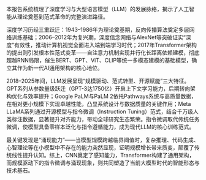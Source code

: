 本报告系统梳理了深度学习与大型语言模型（LLM）的发展脉络，揭示了人工智能从理论奠基到范式革命的完整演进路径。

深度学习历经三重跃迁：1943–1986年为理论奠基期，反向传播算法奠定多层网络训练基础；2006–2012年为复兴期，深度信念网络与AlexNet等突破证实“深度”有效性，推动计算机视觉全面进入端到端学习时代；2017年Transformer架构的提出则引发根本性范式变革——自注意力机制实现并行化长距离依赖建模，彻底超越RNN局限，催生BERT、GPT、ViT、CLIP等统一多模态建模的基础模型，确立其作为新一代AI通用架构的核心地位。

2018–2025年间，LLM发展呈现“规模驱动、范式转型、开源赋能”三大特征。GPT系列从参数量级跃迁（GPT-3达1750亿）开启上下文学习能力，后期转向架构优化与效率提升；Google PaLM与PaLM 2依托Pathways系统与高质量数据，在相对更小规模下实现卓越性能，凸显系统设计与数据质量的关键作用；Meta LLaMA系列通过开源模型与指令微调（Instruction Tuning）范式，结合千万级人类标注数据，显著提升对齐能力，带动全球研究生态繁荣。指令微调取代传统任务微调，使模型具备零样本泛化与指令遵循能力，成为现代LLM的核心训练范式。

最关键发现是“涌现能力”——当模型规模跨越临界阈值时，复杂推理、代码生成、心智理论等在小模型中不存在的能力突然显现，证明规模增长带来质变，颠覆了传统线性提升认知。综上，CNN奠定了感知能力，Transformer构建了通用架构，而规模驱动下的指令微调与涌现现象，则共同塑造了当前大模型时代的智能形态与技术基石。